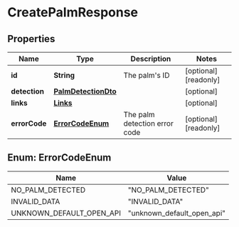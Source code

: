 

# CreatePalmResponse


## Properties

| Name | Type | Description | Notes |
|------------ | ------------- | ------------- | -------------|
|**id** | **String** | The palm&#39;s ID |  [optional] [readonly] |
|**detection** | [**PalmDetectionDto**](PalmDetectionDto.md) |  |  [optional] |
|**links** | [**Links**](Links.md) |  |  [optional] |
|**errorCode** | [**ErrorCodeEnum**](#ErrorCodeEnum) | The palm detection error code |  [optional] [readonly] |



## Enum: ErrorCodeEnum

| Name | Value |
|---- | -----|
| NO_PALM_DETECTED | &quot;NO_PALM_DETECTED&quot; |
| INVALID_DATA | &quot;INVALID_DATA&quot; |
| UNKNOWN_DEFAULT_OPEN_API | &quot;unknown_default_open_api&quot; |



